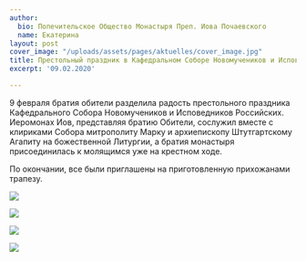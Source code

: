 ```yaml
---
author:
  bio: Попечительское Общество Монастыря Преп. Иова Почаевского
  name: Екатерина
layout: post
cover_image: "/uploads/assets/pages/aktuelles/cover_image.jpg"
title: Престольный праздник в Кафедральном Соборе Новомучеников и Исповедников Российских
excerpt: '09.02.2020'

---
```

9 февраля братия обители разделила радость престольного праздника Кафедрального Собора Новомучеников и Исповедников Российских. Иеромонах Иов, представляя братию Обители, сослужил вместе с клириками Собора митрополиту Марку и архиепископу Штутгартскому Агапиту на божественной Литургии, а братия монастыря присоединилась к молящимся уже на крестном ходе.

По окончании, все были приглашены на приготовленную прихожанами трапезу.

![](https://res.cloudinary.com/hiobmon/image/upload/v1581679409/media/2020/IMG_0106_bbzzxg.jpg)

![](https://res.cloudinary.com/hiobmon/image/upload/v1581679428/media/2020/IMG_0105_kqdwej.jpg)

![](https://res.cloudinary.com/hiobmon/image/upload/v1581679452/media/2020/IMG_0115_caekdi.jpg)

![](https://res.cloudinary.com/hiobmon/image/upload/v1581679472/media/2020/IMG_0102_sq52va.jpg)